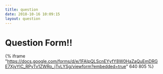 ```yaml
---
title: question
date: 2018-10-16 10:09:15
layout: question
---
```

# Question Form!!

{% iframe "https://docs.google.com/forms/d/e/1FAIpQLScnEYyfY8W0HaZaQuEmDRGE7XjyYIC_RPyTv1ZWRo_jTvLYSg/viewform?embedded=true" 640 805 %}
